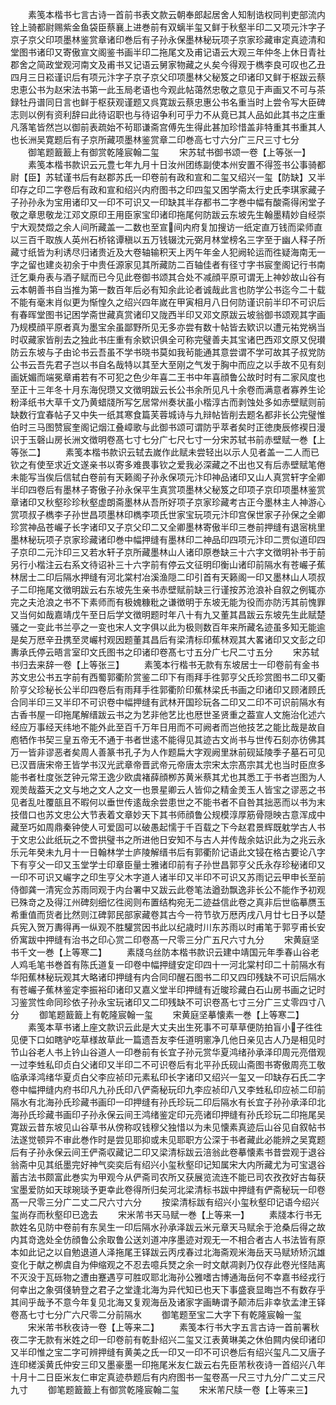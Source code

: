 <!-- { "loadSidebar": true } -->
　　素笺本楷书七言古诗一首前书表文款云朝奉郎起居舍人知制诰权同判吏部流内铨上骑都尉赐紫金鱼袋臣蔡襄上进巻前有双螭半玺又鲜于秋壑半印二又项元汴字子京子京父印项墨林鉴赏章诸印巻后有子孙永保墨林秘玩项子京家珍藏审定真迹清和堂图书诸印又寄傲宣文阁鉴书画半印二拖尾文及甫记语云大观三年仲冬上休日青社郡舍之简政堂观河南文及甫书又记语云舅家物藏之乆矣今得观于檇李良可叹也乙丑四月三日崧谨识后有项元汴字子京子京父印项墨林父秘笈之印诸印又鲜于枢跋云蔡忠恵公书为赵宋法书第一此玉局老语也今观此帖蔼然忠敬之意见于声画又不可与茶録牡丹谱同日言也鲜于枢获观谨题又呉寛跋云蔡忠惠公书名重当时上尝令写大臣碑志则以例有资利辞曰此待诏职也与待诏争利可乎力不从竟已其人品如此其书之庄重凡落笔皆然岂以御前表疏始不茍耶谦斋宫傅先生得此甚加珍惜盖非特重其书重其人也长洲吴寛题后有子京所藏项墨林鉴赏章二印巻高七寸六分广三尺三寸七分
　　御笔题籖籖上有御赏乾隆宸翰二玺
　　宋苏轼书御书颂一卷【上等张一】
　　素笺本楷书款识云元豊七年九月十日汝州团练副使本州安置不得签书公事骑都尉【臣】苏轼谨书后有赵郡苏氏一印卷前有政和宣和二玺又绍兴一玺【防缺】又半印存之印二字卷后有政和宣和绍兴内府图书之印四玺又困学斋太行史氏李琪家藏子子孙孙永为宝用诸印又一印不可识又一印缺其半存都书二字巻中幅有酸斋得闲堂子敬之章思敬龙江邓文原印王用臣家宝印诸印拖尾何防跋云东坡先生翰墨精妙自经崇宁大观焚燬之余人间所藏盖一二数也至宣间内府复加搜访一纸定直万钱而梁师直以三百千取族人英州石桥铭谭稹以五万钱辍沈元弼月林堂榜名三字至于幽人释子所藏寸纸皆为利诱尽归诸贵近及大卷轴输积天上丙午年金人犯阙轮运而徃疑海南无一字之留也建炎初余于中贵任源家见其所藏防二百轴佳者有径寸字书宸奎阁记行书南迁乞乗舟表与酒子赋而已今见此卷御书颂其合处不减顔平原可谓无上神妙故山谷有云本朝善书自当推为第一数百年后必有知余此论者诚哉此言也防学公书迄今二十载不能有毫末肖似更为惭惶久之绍兴四年嵗在甲寅相月八日何防谨识前半印不可识后有春晖堂图书记困学斋世藏真赏诸印又陇西半印又邓文原跋云坡翁御书颂观其字画乃规模顔平原者真为墨宝余虽鄙野所见无多亦尝有数十帖皆去欵识以遭元祐党祸当时収藏家皆削去之独此书庄重有余欵识俱全可称完璧善夫其宝诸巴西邓文原又倪瓉防云东坡与子由论书云吾虽不学书晓书莫如我茍能通其意尝谓不学可故其子叔党防公书云吾先君子岂以书自名哉特以其至大至刚之气发于胸中而应之以手故不见有刻画妩媚而端冕章甫若有不可犯之色少年喜二王书中年喜顔鲁公故时时有二家风度也至正十三年冬十月东海倪瓒又文徴明跋云长公书余所见凡十余卷而满意者寡养生论粉泽纸书大草千文乃黄蜡牋所写乞居常州奏状虽小楷淳古而剥蚀处多如赤壁赋则前缺数行宜春帖子又中失一纸其寒食篇芙蓉城诗与九辩帖皆削去题名都非长公完璧惟伯时三马图赞宸奎阁记烟江叠嶂歌与此御书颂可谓防乎萃者矣时正徳庚辰修褉日漫识于玉磬山房长洲文徴明卷髙七寸七分广七尺七寸一分宋苏轼书前赤壁赋一巻【上等张二】
　　素笺本楷书款识云轼去嵗作此赋未尝轻出以示人见者盖一二人而已钦之有使至求近文遂亲书以寄多难畏事钦之爱我必深藏之不出也又有后赤壁赋笔倦未能写当俟后信轼白卷前有天籁阁子孙永保项元汴印神品诸印又山人真赏轩字全卿半印四卷后有墨林子寄傲子孙永保平生真赏项墨林父秘笈之印项子京印项墨林鉴赏章诸印又秋壑珍珍秋壑虚朗斋墨林从吾所好项子京家珍藏考古正今墨林主人神游心赏项叔子檇李子孙世昌项墨林印檇李项氏世家宝玩项元汴印宫保世家子孙保之全卿珍赏神品苍巗子长字诸印又子京父印二又全卿墨林寄傲半印三巻前押缝有退宻桃里墨林秘玩项子京家珍藏诸印巻中幅押缝有墨林印二神品印四项元汴印二贾似道印四子京印二元汴印三又若水轩子京所藏墨林山人诸印原巻缺三十六字文徴明补书于前另行小楷注云右系文待诏补三十六字前有停云文征明印衡山诸印前隔水有苍巗子蕉林居士二印后隔水押缝有河北棠村冶溪渔隠二印引首有天籁阁一印又墨林山人项叔子二印拖尾文徴明跋云右东坡先生亲书赤壁赋前缺三行谨按苏沧浪补自叙之例辄亦完之夫沧浪之书不下素师而有极媿糠粃之谦徴明于东坡无能为役而亦防汚其前愧罪又当何如哉嘉靖戊午至日后学文徴明题时年八十有九又董其昌跋云东坡先生此赋楚骚之一变此书兰亭之一变也宋人文字俱以此为极则数百年来所藏名迹虽多知无能逾是矣万厯辛丑携至灵巗村观因题董其昌后有梁清标印蕉林观其大畧诸印又文彭之印夀承氏停云晤言室印文氏图书之印诸印卷髙七寸五分广七尺二寸五分
　　宋苏轼书归去来辞一卷【上等张三】
　　素笺本行楷书无款有东坡居士一印卷前有金书苏文忠公书五字前有西蜀郭衢阶赏鉴二印下有雨拜手徃郭亨父氏珍赏图书二印又衢阶亨父珍秘长公半印四卷后有雨拜手徃郭衢阶印蕉林梁氏书画之印诸印又顾渚顾氏合同半印三又半印不可识卷中幅押缝有武林开国珍玩各二印又二印不可识前隔水有古香书屋一印拖尾解缙跋云书之为艺非他艺比也厯世圣贤重之葢宣人文施治化述六经应万事经天纬地不能外此至百千万年日用而不可阙者而岂他技艺之能比哉是故自庖牺作书契三皇五帝无不通于书者世逺不能得见其迹古文尚书与世传石刻亦彷佛其万一皆非谬恶者矣周人善篆书孔子为人作题扁大字观阙里牀前砚延陵季子墓石可见已汉晋唐宋帝王皆学书汉光武章帝晋武帝元帝唐太宗宋太宗髙宗其尤也当时臣庶多能书者杜度张芝钟元常王逸少欧虞褚薛顔栁苏黄米蔡其尤也其悉工于书者岂图为人观羙哉葢天之文与地之文人之文一也景星卿云人皆仰之精金羙玉人皆宝之谬恶之书见者乱吐覆瓿且不暇何以垂世传逺哉余尝患世之不能书者不自咎其拙恶而以书为末技借口也苏文忠公大节表着文章妙天下其书师顔鲁公规模淳厚筋骨隠映古意浑成中藏至巧如周鼎秦钟使人可爱固可以破愚起懦于千百载之下今赵君景辉既躭学古人书于文忠公此纸玩之不啻拱璧书之所进他日安知不与古人并传哉余姑识此为之兆云永乐元年癸未九月十一日翰林学士庐陵解缙书后有郭衢阶记语此文锓在格古要论八字下有亨父一印又玉堂学士印章臣量士雅诸印前有子孙世昌郭亨父氏永存珍秘诸印又一印不可识又巗字之印生亨父木字道人诸半印又半印不可识又苏雨记云甲申长至前侍御龚一清宪佥苏雨同观于内台署中又跋云此卷笔法遒劲飘逸非长公不能作予初观已殊竒之及得江州碑刻细忆徃阅则布置结构宛无二迹益信此卷之真非后世临摹赝玉希重值而货者比然则江碑郭民部家藏卷其古今一符节欤万厯丙戌八月廿七日予以楚兵宪入贺万夀得再一纵观不胜驩赏因书此以纪歳时川东苏雨以时甫笔于郭亨甫长安侨寓跋中押缝有治书之印心赏二印卷髙一尺零三分广五尺六寸九分
　　宋黄庭坚书千文一巻【上等寒二】
　　素牋乌丝防本楷书款识云建中靖国元年季春山谷老人鸡毛笔书巻首有陈氏道复一印卷中幅押缝安定印四十一河北棠村印二十前隔水有华阳蕉林秘玩观其大略诸印押缝有内合同印醒石图书二印又四印残缺不可识后隔水有苍巗子蕉林鉴定李振裕印诸印又嘉义堂半印押缝有近晙珍藏白石山房书画之记时习鉴赏性命同珍依子孙永宝玩诸印又二印残缺不可识卷髙七寸三分广三丈零四寸八分
　　御笔题籖籖上有乾隆宸翰一玺
　　宋黄庭坚摹懐素一巻【上等寒二】
　　素笺本草书诸上座文款识云此是大丈夫出生死事不可草草便防拍盲小子徃徃见便下口如瞎驴吃草様故草此一篇遗吾友李任道明窻净几他日亲见古人乃是相见时节山谷老人书上钤山谷道人一印巻前有长宜子孙元赏华夏鸿绪孙承泽印周元亮借观一过李甡私印贞白父诸印又半印二不可识卷后有北平孙氏砚山斋图书寄傲周亮工敬临承泽鸿绪华夏贞白父李应祯印元素私印长字诸印又绍兴一玺又一印缺存石氏二字卷中幅押缝内府书印凡九孙氏印八俨斋秘玩印九李应祯印八又李甡私印应祯二印前隔水有北海孙氏珍藏书画印一印押缝有孙氏珍玩二印后隔水有长宜子孙孙承泽印北海孙氏珍藏书画印子孙永保云间王鸿绪鉴定印元亮诸印押缝有孙氏珍玩二印拖尾吴寛跋云昔东坡见山谷草书从傍称叹钱穆父独惜以为未见懐素真迹后山谷见自叙帖书法遂觉顿异不审此巻作时是尝见耶抑或未见耶职方公深于书者藏此必能辨之吴寛题后有子孙永保云间王俨斋収藏记二印又梁清标跋云涪翁此卷摹懐素书昔尝观于退谷翁斋中见其纸墨完好神气奕奕后有绍兴小玺秋壑印记知属宋大内所藏尤为可宝退谷蓄古法书颇富此巻实为甲观今从俨斋司农所又获展览流连不能已司农孜孜好古每获宝墨爱防如天球琬琰予更幸此卷得所归矣河北梁清标书跋中押缝有俨斋秘玩一印卷髙一尺零三分广二丈二尺六寸六分
　　按梁清标跋有绍兴小玺秋壑印记语今绍兴玺尚存而秋壑印已逸去
　　宋米芾书天马赋一巻【上等来一】
　　素牋本行书无款姓名见防中卷前有东吴生一印后隔水孙承泽跋云米元章天马赋余于沧桑后得之故内其竒逸处全仿顔鲁公余取鲁公送刘道冲序墨迹对观无一不相合者古人书法皆有原本如此记之以自勉退道人泽拖尾王铎跋云丙戌春过北海斋观米海岳天马赋矫矫沉雄变化于献之栁虞自为伸缩观之不忍去噫兵燹之余一时文献凋剥乃仅存此卷光怪陆离不灭没于瓦砾物之遭由蹇遇亨可胜叹耶北海孙公雅嗜古博通海岳何不幸嘉书经戎行何幸出之象弭俴辀登之君子之堂逢北海为异代知已也天下事盛衰显晦岂不有数存乎其间乎哉予不意今年复见北海又复观海岳及诸家字画畴谓予颠沛后非幸欤孟津王铎卷髙七寸七分广六尺零二分前隔水
　　御笔题至宝二大字下有乾隆宸翰一玺
　　宋米芾书秋夜诗一卷【上等来二】
　　素笺本行书大字五言古诗一首前署秋夜二字无款有米姓之印一印卷前有乾卦绍兴二玺又江表黄琳美之休伯闗内侯印诸印又半印惟之宝二字可辨押缝有黄美之氏一印又一印不可识巻后有绍兴玺凡二又唐子连印槎溪黄氏仲安三印又墨豪墨一印拖尾米友仁跋云右先臣芾秋夜诗一首绍兴八年十月十二日臣米友仁审定真迹恭题后有内府图书一玺卷髙一尺三寸九分广二丈三尺九寸
　　御笔题籖籖上有御赏乾隆宸翰二玺
　　宋米芾尺牍一卷【上等来三】
